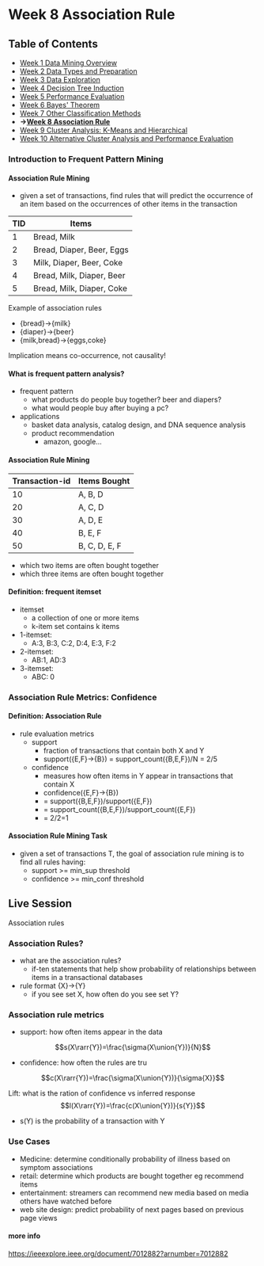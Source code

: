 # Week 8 Association Rule
## Table of Contents
- [Week 1 Data Mining Overview](../week1/README.md)
- [Week 2 Data Types and Preparation](../week2/README.md)
- [Week 3 Data Exploration](../week3/README.md)
- [Week 4 Decision Tree Induction](../week4/README.md)
- [Week 5 Performance Evaluation](../week5/README.md)
- [Week 6 Bayes' Theorem](../week6/README.md)
- [Week 7 Other Classification Methods](../week7/README.md)
- **&rarr;[Week 8 Association Rule](README.md)**
- [Week 9 Cluster Analysis: K-Means and Hierarchical](../week9/README.md)
- [Week 10 Alternative Cluster Analysis and Performance Evaluation](../week10/README.md)

### Introduction to Frequent Pattern Mining

#### Association Rule Mining
- given a set of transactions, find rules that will predict the occurrence of an item based on the occurrences of other items in the transaction

| TID | Items                     |
|-----|---------------------------|
| 1   | Bread, Milk               |
| 2   | Bread, Diaper, Beer, Eggs |
| 3   | Milk, Diaper, Beer, Coke  |
| 4   | Bread, Milk, Diaper, Beer |
| 5   | Bread, Milk, Diaper, Coke |

Example of association rules
- {bread}&rarr;{milk}
- {diaper}&rarr;{beer}
- {milk,bread}&rarr;{eggs,coke}

Implication means co-occurrence, not causality!

#### What is frequent pattern analysis?
- frequent pattern
  - what products do people buy together? beer and diapers?
  - what would people buy after buying a pc?
- applications
  - basket data analysis, catalog design, and DNA sequence analysis
  - product recommendation
    - amazon, google...

#### Association Rule Mining

| Transaction-id | Items Bought  |
|----------------|---------------|
| 10             | A, B, D       |
| 20             | A, C, D       |
| 30             | A, D, E       |
| 40             | B, E, F       |
| 50             | B, C, D, E, F |

- which two items are often bought together
- which three items are often bought together

#### Definition: frequent itemset
- itemset
  - a collection of one or more items
  - k-item set contains k items
- 1-itemset:
  - A:3, B:3, C:2, D:4, E:3, F:2
- 2-itemset:
  - AB:1, AD:3
- 3-itemset:
  - ABC: 0


### Association Rule Metrics: Confidence

#### Definition: Association Rule
- rule evaluation metrics
  - support 
    - fraction of transactions that contain both X and Y
    - support({E,F}->{B}) = support_count({B,E,F})/N = 2/5
  - confidence
    - measures how often items in Y appear in transactions that contain X
    - confidence({E,F}->{B}) 
    - = support({B,E,F})/support({E,F})
    - = support_count({B,E,F})/support_count({E,F})
    - = 2/2=1

#### Association Rule Mining Task
- given a set of transactions T, the goal of association rule mining is to find all rules having:
  - support >= min_sup threshold
  - confidence >= min_conf threshold


## Live Session

Association rules

### Association Rules?

- what are the association rules?
  - if-ten statements that help show probability of relationships between items in a transactional databases
- rule format {X}->{Y}
  - if you see set X, how often do you see set Y?

### Association rule metrics
- support: how often items appear in the data

$$s(X\rarr{Y})=\frac{\sigma(X\union{Y})}{N}$$

- confidence: how often the rules are tru

$$c(X\rarr{Y})=\frac{\sigma(X\union{Y})}{\sigma{X}}$$

Lift: what is the ration of confidence vs inferred response
$$l(X\rarr{Y})=\frac{c(X\union{Y})}{s{Y}}$$

- s(Y) is the probability of a transaction with Y

### Use Cases
- Medicine: determine conditionally probability of illness based on symptom associations
- retail: determine which products are bought together eg recommend items
- entertainment: streamers can recommend new media based on media others have watched before
- web site design: predict probability of next pages based on previous page views


#### more info
https://ieeexplore.ieee.org/document/7012882?arnumber=7012882